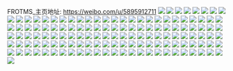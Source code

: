 FROTMS_主页地址: https://weibo.com/u/5895912711 
![](https://wx4.sinaimg.cn/mw2000/006r0Eejgy1h92nmw9t3yj30wi1joafn.jpg) 
![](https://wx4.sinaimg.cn/mw2000/006r0Eejgy1h8c1ub8qvwj31mp2a6e81.jpg) 
![](https://wx4.sinaimg.cn/mw2000/006r0Eejgy1h8c1u8y7awj31jy26b4qp.jpg) 
![](https://wx4.sinaimg.cn/mw2000/006r0Eejgy1h8c1u74ewzj31nv2bte81.jpg) 
![](https://wx4.sinaimg.cn/mw2000/006r0Eejgy1h8c1uew4kpj30rp12sqcz.jpg) 
![](https://wx4.sinaimg.cn/mw2000/006r0Eejgy1h8c1u4wntxj31nv2yonpd.jpg) 
![](https://wx4.sinaimg.cn/mw2000/006r0Eejgy1h8c1ug76izj31m825nx14.jpg) 
![](https://wx4.sinaimg.cn/mw2000/006r0Eejgy1h8c1uhh4srj31na2b04qp.jpg) 
![](https://wx4.sinaimg.cn/mw2000/006r0Eejgy1h8c1ubzxfgj30wi199n5k.jpg) 
![](https://wx4.sinaimg.cn/mw2000/006r0Eejgy1h8c1udwr38j30wi193h0f.jpg) 
![](https://wx4.sinaimg.cn/mw2000/006r0Eejgy1h84nvkgyl9j31401e0wr7.jpg) 
![](https://wx4.sinaimg.cn/mw2000/006r0Eejgy1h84nvl2d5uj31401e07j7.jpg) 
![](https://wx4.sinaimg.cn/mw2000/006r0Eejgy1h84nvm9uwmj31401e016a.jpg) 
![](https://wx4.sinaimg.cn/mw2000/006r0Eejgy1h84nvjzleej31401e0n2q.jpg) 
![](https://wx4.sinaimg.cn/mw2000/006r0Eejly1gk7bsc8fwnj30u00u0132.jpg) 
![](https://wx4.sinaimg.cn/mw2000/006r0Eejly1gk7bsfdikuj30u014014y.jpg) 
![](https://wx4.sinaimg.cn/mw2000/006r0Eejly1gk7bu79x5gj30u014h7k6.jpg) 
![](https://wx4.sinaimg.cn/mw2000/006r0Eejly1gk7bu86wyxj30u00u0dqp.jpg) 
![](https://wx4.sinaimg.cn/mw2000/006r0Eejly1gk7bu9fj2wj30u019177c.jpg) 
![](https://wx4.sinaimg.cn/mw2000/006r0Eejly1gk7bumfsbgj30u0140ql0.jpg) 
![](https://wx4.sinaimg.cn/mw2000/006r0Eejly1gk7bu8xxwuj30u00u07dw.jpg) 
![](https://wx4.sinaimg.cn/mw2000/006r0Eejly1gk7bu8l2hpj30u0140tgb.jpg) 
![](https://wx4.sinaimg.cn/mw2000/006r0Eejly1gk7bx5bjgtj30u0140tje.jpg) 
![](https://wx4.sinaimg.cn/mw2000/006r0Eejly1gbdwz6lgm1j32c02c0e82.jpg) 
![](https://wx4.sinaimg.cn/mw2000/006r0Eejly1gbdx9ec2r7j30u0102dko.jpg) 
![](https://wx4.sinaimg.cn/mw2000/006r0Eejly1gbdx9fgjavj32c02s9kjm.jpg) 
![](https://wx4.sinaimg.cn/mw2000/006r0Eejly1gbdx9gu1tqj33402c04qq.jpg) 
![](https://wx4.sinaimg.cn/mw2000/006r0Eejly1gbdx9ic6fzj32c02x0npf.jpg) 
![](https://wx4.sinaimg.cn/mw2000/006r0Eejly1gbdx9jhc89j33402c0avf.jpg) 
![](https://wx4.sinaimg.cn/mw2000/006r0Eejly1gbdx9koe1cj33402c04qp.jpg) 
![](https://wx4.sinaimg.cn/mw2000/006r0Eejly1gbdx9nkz29j33402c07wh.jpg) 
![](https://wx4.sinaimg.cn/mw2000/006r0Eejly1gbdxazh8xzj32c02c0x6p.jpg) 
![](https://wx4.sinaimg.cn/mw2000/006r0Eejly1g9o656qwkxj32c02c0qv8.jpg) 
![](https://wx4.sinaimg.cn/mw2000/006r0Eejly1g9o6580j45j3268268npe.jpg) 
![](https://wx4.sinaimg.cn/mw2000/006r0Eejly1g9o653o8l8j322d22d4qp.jpg) 
![](https://wx4.sinaimg.cn/mw2000/006r0Eejly1g9o6559z26j32ad2adnpd.jpg) 
![](https://wx4.sinaimg.cn/mw2000/006r0Eejly1g7m690zu67j30m80m8dik.jpg) 
![](https://wx4.sinaimg.cn/mw2000/006r0Eejly1g7m692o0aij30u00u00zn.jpg) 
![](https://wx4.sinaimg.cn/mw2000/006r0Eejly1g7m691s1i1j30m80m8dho.jpg) 
![](https://wx4.sinaimg.cn/mw2000/006r0Eejly1g7m69p36mlj31o01o0kjm.jpg) 
![](https://wx4.sinaimg.cn/mw2000/006r0Eejly1g7m69sv1xtj30u00u0119.jpg) 
![](https://wx4.sinaimg.cn/mw2000/006r0Eejly1g7m69s8223j31mv1mvu0x.jpg) 
![](https://wx4.sinaimg.cn/mw2000/006r0Eejly1g19jup3t69j329b29e7wh.jpg) 
![](https://wx4.sinaimg.cn/mw2000/006r0Eejly1g19juqe7a7j31120kugno.jpg) 
![](https://wx4.sinaimg.cn/mw2000/006r0Eejly1g19jupveupj32bz2fs4qq.jpg) 
![](https://wx4.sinaimg.cn/mw2000/006r0Eejly1g0ij8a3y59j30v912p1kx.jpg) 
![](https://wx4.sinaimg.cn/mw2000/006r0Eejly1g056d0icw5j33402c0qv6.jpg) 
![](https://wx4.sinaimg.cn/mw2000/006r0Eejly1g056cz32c2j32c0340u0z.jpg) 
![](https://wx4.sinaimg.cn/mw2000/006r0Eejly1g056d7u9ovj32s92bxb2a.jpg) 
![](https://wx4.sinaimg.cn/mw2000/006r0Eejly1g056cwv24vj33402bx7wi.jpg) 
![](https://wx4.sinaimg.cn/mw2000/006r0Eejly1g056d3cezoj32c02rou0y.jpg) 
![](https://wx4.sinaimg.cn/mw2000/006r0Eejly1g056d4riwhj32c03401fv.jpg) 
![](https://wx4.sinaimg.cn/mw2000/006r0Eejly1fyxw5nwpf7j326t26t1ky.jpg) 
![](https://wx4.sinaimg.cn/mw2000/006r0Eejly1fyxw5fso8hj32bz2gchdt.jpg) 
![](https://wx4.sinaimg.cn/mw2000/006r0Eejly1fyxw5vr6b0j32c02c0e82.jpg) 
![](https://wx4.sinaimg.cn/mw2000/006r0Eejly1fyxw66i9ntj32c02c04qq.jpg) 
![](https://wx4.sinaimg.cn/mw2000/006r0Eejly1fyxw598nakj30rs0rsaj7.jpg) 
![](https://wx4.sinaimg.cn/mw2000/006r0Eejly1fyxw61kmqrj32c02c0b2a.jpg) 
![](https://wx4.sinaimg.cn/mw2000/006r0Eejly1fyxw7f0u7dj32c02c0hdz.jpg) 
![](https://wx4.sinaimg.cn/mw2000/006r0Eejly1fyxw6f6r2cj30qo0zk7wh.jpg) 
![](https://wx4.sinaimg.cn/mw2000/006r0Eejly1fyxw6bt4djj32c02c0npe.jpg) 
![](https://wx4.sinaimg.cn/mw2000/006r0Eejgy1fwveak3i3uj32c02c01kz.jpg) 
![](https://wx4.sinaimg.cn/mw2000/006r0Eejgy1fwveagxolqj32c02c0b2a.jpg) 
![](https://wx4.sinaimg.cn/mw2000/006r0Eejgy1fwveae8y9hj33402c01kz.jpg) 
![](https://wx4.sinaimg.cn/mw2000/006r0Eejgy1fwvean4jjyj333y2cjb2a.jpg) 
![](https://wx4.sinaimg.cn/mw2000/006r0Eejgy1fwvecjnldqj33402c0hdt.jpg) 
![](https://wx4.sinaimg.cn/mw2000/006r0Eejgy1fwveaabu2rj322q22qx6u.jpg) 
![](https://wx4.sinaimg.cn/mw2000/006r0Eejgy1fwvea3jsflj32c02c0x6t.jpg) 
![](https://wx4.sinaimg.cn/mw2000/006r0Eejgy1fwvebrr062j33402c0x6p.jpg) 
![](https://wx4.sinaimg.cn/mw2000/006r0Eejgy1fwvecfnw07j32c02ugkjm.jpg) 
![](https://wx4.sinaimg.cn/mw2000/006r0Eejgy1fwua5682iij33402c0qv6.jpg) 
![](https://wx4.sinaimg.cn/mw2000/006r0Eejgy1fwua595rgbj30zk0qo7fr.jpg) 
![](https://wx4.sinaimg.cn/mw2000/006r0Eejgy1fwua58ak0zj33402c07wj.jpg) 
![](https://wx4.sinaimg.cn/mw2000/006r0Eejgy1fwua51ng2lj32c02c0e81.jpg) 
![](https://wx4.sinaimg.cn/mw2000/006r0Eejgy1fwua5a3abyj33402c0b29.jpg) 
![](https://wx4.sinaimg.cn/mw2000/006r0Eejgy1fwua5d4s96j32c02c0b2a.jpg) 
![](https://wx4.sinaimg.cn/mw2000/006r0Eejgy1fwua5esfysj32c02c0hdu.jpg) 
![](https://wx4.sinaimg.cn/mw2000/006r0Eejly1fwnzm78yj0j32c02c0qv6.jpg) 
![](https://wx4.sinaimg.cn/mw2000/006r0Eejly1fwnzm8201qj31sc2dsb2a.jpg) 
![](https://wx4.sinaimg.cn/mw2000/006r0Eejly1fwnzmy0f1bj32c02c04qq.jpg) 
![](https://wx4.sinaimg.cn/mw2000/006r0Eejly1fwnzm60wm8j32c02c0u0x.jpg) 
![](https://wx4.sinaimg.cn/mw2000/006r0Eejly1fwnzmyue6jj32c02c01ky.jpg) 
![](https://wx4.sinaimg.cn/mw2000/006r0Eejly1fwnzmzknbkj3297297npd.jpg) 
![](https://wx4.sinaimg.cn/mw2000/006r0Eejly1fwlxe35uc0j32bx2bx4qp.jpg) 
![](https://wx4.sinaimg.cn/mw2000/006r0Eejly1fwlxf0mm8uj31i11hg1kz.jpg) 
![](https://wx4.sinaimg.cn/mw2000/006r0Eejly1fwlxesmxmsj325t25tx6p.jpg) 
![](https://wx4.sinaimg.cn/mw2000/006r0Eejly1fwlxdh8p1rj32c02c0npe.jpg) 
![](https://wx4.sinaimg.cn/mw2000/006r0Eejly1fwlxrqtxe3j32d72d6b2a.jpg) 
![](https://wx4.sinaimg.cn/mw2000/006r0Eejly1fwlxgzlxvgj32c02c07wj.jpg) 
![](https://wx4.sinaimg.cn/mw2000/006r0Eejly1fwlxdxkbnnj32a82a8x6p.jpg) 
![](https://wx4.sinaimg.cn/mw2000/006r0Eejly1fwlxegt9b9j32c02c0x6q.jpg) 
![](https://wx4.sinaimg.cn/mw2000/006r0Eejly1fwlxri2agwj32c02c0x6r.jpg) 
![](https://wx4.sinaimg.cn/mw2000/006r0Eejly1fwlegobaj4j323y2sihdv.jpg) 
![](https://wx4.sinaimg.cn/mw2000/006r0Eejly1fwlegq9k0xj33402c0b29.jpg) 
![](https://wx4.sinaimg.cn/mw2000/006r0Eejly1fwlegpdu0jj32c02c01ky.jpg) 
![](https://wx4.sinaimg.cn/mw2000/006r0Eejly1fwgdv9svq9j32ae2aeu0x.jpg) 
![](https://wx4.sinaimg.cn/mw2000/006r0Eejly1fwgdve56ijj32c03401kx.jpg) 
![](https://wx4.sinaimg.cn/mw2000/006r0Eejly1fwgdvb55mnj32c02ipkjr.jpg) 
![](https://wx4.sinaimg.cn/mw2000/006r0Eejly1fwgdv8wh0fj32802lrkjn.jpg) 
![](https://wx4.sinaimg.cn/mw2000/006r0Eejly1fwgdvcxfu5j31o027v1l1.jpg) 
![](https://wx4.sinaimg.cn/mw2000/006r0Eejly1fwgdvhqguaj30ty11g44v.jpg) 
![](https://wx4.sinaimg.cn/mw2000/006r0Eejly1fves3ivjp9j31sg1pqu0i.jpg) 
![](https://wx4.sinaimg.cn/mw2000/006r0Eejly1fves3i0rvej31se1xfhdt.jpg) 
![](https://wx4.sinaimg.cn/mw2000/006r0Eejly1fves3jgv27j30qq0zk154.jpg) 
![](https://wx4.sinaimg.cn/mw2000/006r0Eejly1fves3got2bj31se27lhdt.jpg) 
![](https://wx4.sinaimg.cn/mw2000/006r0Eejly1fv0auiv7mej32c02c0kjm.jpg) 
![](https://wx4.sinaimg.cn/mw2000/006r0Eejly1fv0avazdiij30zk0qowoz.jpg) 
![](https://wx4.sinaimg.cn/mw2000/006r0Eejly1fv0av5zf49j32c02c0npj.jpg) 
![](https://wx4.sinaimg.cn/mw2000/006r0Eejly1fv0ava9jsuj32c02xjqv6.jpg) 
![](https://wx4.sinaimg.cn/mw2000/006r0Eejly1fv0av6y587j30qo0qodmk.jpg) 
![](https://wx4.sinaimg.cn/mw2000/006r0Eejly1fv0aujgsxij30qo0zvqb3.jpg) 
![](https://wx4.sinaimg.cn/mw2000/006r0Eejly1fv0av7ydopj32c02c0kjl.jpg) 
![](https://wx4.sinaimg.cn/mw2000/006r0Eejly1fuavw22vtbj30qo0zkqfv.jpg) 
![](https://wx4.sinaimg.cn/mw2000/006r0Eejly1fub0lf1ybzj32c02c0u0z.jpg) 
![](https://wx4.sinaimg.cn/mw2000/006r0Eejly1fub0lhaqaej30v90v3ank.jpg) 
![](https://wx4.sinaimg.cn/mw2000/006r0Eejly1fub0l8f0snj32c02c0e82.jpg) 
![](https://wx4.sinaimg.cn/mw2000/006r0Eejly1fub8tvj13jj32c0340b2b.jpg) 
![](https://wx4.sinaimg.cn/mw2000/006r0Eejly1fuavw0wj7hj32c02c07wi.jpg) 
![](https://wx4.sinaimg.cn/mw2000/006r0Eejly1fub8u7kf1hj32c02c0u0x.jpg) 
![](https://wx4.sinaimg.cn/mw2000/006r0Eejly1fubiwntzmxj334024fu0y.jpg) 
![](https://wx4.sinaimg.cn/mw2000/006r0Eejly1fubalf74oyj30qo0zk47m.jpg) 
![](https://wx4.sinaimg.cn/mw2000/006r0Eejly1ftwpg3gmytj30rs1cmqv5.jpg) 
![](https://wx4.sinaimg.cn/mw2000/006r0Eejly1ftwpg4t05xj30rs1jle82.jpg) 
![](https://wx4.sinaimg.cn/mw2000/006r0Eejly1ftwpggjeilj30rs1jk7wi.jpg) 
![](https://wx4.sinaimg.cn/mw2000/006r0Eejly1ftwpgixhntj30rs1jkb2a.jpg) 
![](https://wx4.sinaimg.cn/mw2000/006r0Eejly1ftwpgkrsk7j30rs2p6b2c.jpg) 
![](https://wx4.sinaimg.cn/mw2000/006r0Eejly1ftwpgm8a2rj30rs2kkkjn.jpg) 
![](https://wx4.sinaimg.cn/mw2000/006r0Eejly1ftwpg2eeoyj30rs2bcb2b.jpg) 
![](https://wx4.sinaimg.cn/mw2000/006r0Eejly1ftqi4x2up0j32ac2fje86.jpg) 
![](https://wx4.sinaimg.cn/mw2000/006r0Eejly1ftqi4b970hj30u00u045b.jpg) 
![](https://wx4.sinaimg.cn/mw2000/006r0Eejly1ftqi4ysvzcj32b62no4qq.jpg) 
![](https://wx4.sinaimg.cn/mw2000/006r0Eejly1ftq2zvsqocj32c02zix6q.jpg) 
![](https://wx4.sinaimg.cn/mw2000/006r0Eejly1ftqi50yd91j32c02c0b2a.jpg) 
![](https://wx4.sinaimg.cn/mw2000/006r0Eejly1ftqi52706jj32c02c0e81.jpg) 
